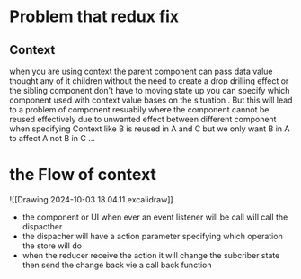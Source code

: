 # Problem that redux fix 
## Context  
when you are using context the parent component can pass data value thought any of it children without the need to create a drop drilling effect  or the sibling component don't have to moving state up  you can specify which component used with context value bases on the situation . 
But this will lead to a problem of component resuabily where the component cannot be reused effectively  due to unwanted effect between different component when specifying Context 
like B is reused in A and C but we only want B in  A to affect A not B in C ... 

# the Flow of context 

![[Drawing 2024-10-03 18.04.11.excalidraw]]
- the component or UI when ever an event listener will be call will call the dispacther 
- the dispacher will have a action parameter specifying which operation the store will do 
- when the reducer receive the action it will change the subcriber state then send the change back vie a call back function